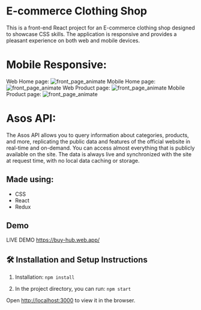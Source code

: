 # E-commerce Clothing Shop

This is a front-end React project for an E-commerce clothing shop designed to showcase CSS skills. The application is responsive and provides a pleasant experience on both web and mobile devices. 


# Mobile Responsive:

Web Home page:
![front_page_animate](https://i.imgur.com/Sai9USz.png)
Mobile Home page:
![front_page_animate](https://i.imgur.com/MikS3UF.png)
Web Product page:
![front_page_animate](https://i.imgur.com/zEMiJJT.png)
Mobile Product page:
![front_page_animate](hthttps://i.imgur.com/bFz3RNu.png)

# Asos API:

The Asos API allows you to query information about categories, products, and more, replicating the public data and features of the official website in real-time and on-demand. You can access almost everything that is publicly available on the site. The data is always live and synchronized with the site at request time, with no local data caching or storage.

## Made using:

- CSS
- React
- Redux

## Demo

LIVE DEMO https://buy-hub.web.app/



## 🛠 Installation and Setup Instructions

1. Installation: `npm install`

2. In the project directory, you can run: `npm start`

Open [http://localhost:3000](http://localhost:3000) to view it in the browser.





